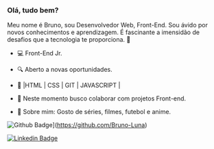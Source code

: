 ### Olá, tudo bem?

Meu nome é Bruno, sou Desenvolvedor Web, Front-End. Sou ávido por novos conhecimentos e aprendizagem. 
É fascinante a imensidão de desafios que a tecnologia te proporciona.  🚀

- 💻 Front-End Jr.

- 🔍 Aberto a novas oportunidades.
- 📰  |HTML | CSS |  GIT | JAVASCRIPT | 
- 📡 Neste momento busco colaborar com projetos Front-end.
- 💬 Sobre mim: Gosto de séries, filmes, futebol e anime.

![Github Badge](https://img.shields.io/badge/-Github-000?style=flat-square&logo=Github&logoColor=white&link=https://github.com/Bruno-Luna)](https://github.com/Bruno-Luna)

[![Linkedin Badge](https://img.shields.io/badge/-LinkedIn-blue?style=flat-square&logo=Linkedin&logoColor=white&link=https://www.linkedin.com/in/bruno-luna-11590720a/)](https://www.linkedin.com/in/bruno-luna-11590720a/)
